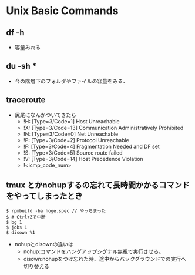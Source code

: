 # Unix Basic Commands

## df -h
  - 容量みれる

## du -sh *
  - 今の階層下のフォルダやファイルの容量をみる．

## traceroute
- 尻尾になんかついてきたら
  - !H: [Type=3/Code=1] Host Unreachable 
  - !X: [Type=3/Code=13] Communication Administratively Prohibited
  - !N: [Type=3/Code=0] Net Unreachable
  - !P: [Type=3/Code=2] Protocol Unreachable
  - !F: [Type=3/Code=4] Fragmentation Needed and DF set
  - !S: [Type=3/Code=5] Source route failed
  - !V: [Type=3/Code=14] Host Precedence Violation
  - !<icmp_code_num>

## tmux とかnohupするの忘れて長時間かかるコマンドをやってしまったとき
```
$ rpmbuild -ba hoge.spec // やっちまった
$ # Ctrl+Zで中断
$ bg 1
$ jobs 1
$ disown %1
```
- nohupとdisownの違いは
  - nohup:コマンドをハングアップシグナル無視で実行させる。
  - disown:nohupをつけ忘れた時、途中からバックグラウンドでの実行へ切り替える